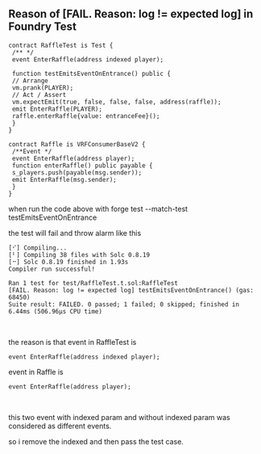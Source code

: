 Reason of [FAIL. Reason: log != expected log] in Foundry Test 
--------------------------------------------------------------

~~~~~~~~~~~~~~~~~~~~~~~~~~~~~~~~~~~~~~~~~~~~~~~~~~~~~~~~~~~~~~~~~~~~~~~~~~~~~~~~
contract RaffleTest is Test {
 /** */
 event EnterRaffle(address indexed player);

 function testEmitsEventOnEntrance() public {
 // Arrange
 vm.prank(PLAYER);
 // Act / Assert
 vm.expectEmit(true, false, false, false, address(raffle));
 emit EnterRaffle(PLAYER);
 raffle.enterRaffle{value: entranceFee}();
 }
}

contract Raffle is VRFConsumerBaseV2 {
 /**Event */
 event EnterRaffle(address player);
 function enterRaffle() public payable {
 s_players.push(payable(msg.sender));
 emit EnterRaffle(msg.sender);
 }
}
~~~~~~~~~~~~~~~~~~~~~~~~~~~~~~~~~~~~~~~~~~~~~~~~~~~~~~~~~~~~~~~~~~~~~~~~~~~~~~~~

when run the code above with forge test --match-test testEmitsEventOnEntrance

the test will fail and throw alarm like this

~~~~~~~~~~~~~~~~~~~~~~~~~~~~~~~~~~~~~~~~~~~~~~~~~~~~~~~~~~~~~~~~~~~~~~~~~~~~~~~~
[⠊] Compiling...
[⠃] Compiling 38 files with Solc 0.8.19
[⠒] Solc 0.8.19 finished in 1.93s
Compiler run successful!

Ran 1 test for test/RaffleTest.t.sol:RaffleTest
[FAIL. Reason: log != expected log] testEmitsEventOnEntrance() (gas: 68450)
Suite result: FAILED. 0 passed; 1 failed; 0 skipped; finished in 6.44ms (506.96µs CPU time)
~~~~~~~~~~~~~~~~~~~~~~~~~~~~~~~~~~~~~~~~~~~~~~~~~~~~~~~~~~~~~~~~~~~~~~~~~~~~~~~~

 

the reason is that event in RaffleTest is

~~~~~~~~~~~~~~~~~~~~~~~~~~~~~~~~~~~~~~~~~~~~~~~~~~~~~~~~~~~~~~~~~~~~~~~~~~~~~~~~
event EnterRaffle(address indexed player);
~~~~~~~~~~~~~~~~~~~~~~~~~~~~~~~~~~~~~~~~~~~~~~~~~~~~~~~~~~~~~~~~~~~~~~~~~~~~~~~~

event in Raffle is

~~~~~~~~~~~~~~~~~~~~~~~~~~~~~~~~~~~~~~~~~~~~~~~~~~~~~~~~~~~~~~~~~~~~~~~~~~~~~~~~
event EnterRaffle(address player);
~~~~~~~~~~~~~~~~~~~~~~~~~~~~~~~~~~~~~~~~~~~~~~~~~~~~~~~~~~~~~~~~~~~~~~~~~~~~~~~~

 

this two event with indexed param and without indexed param was considered as
different events.

so i remove the indexed and then pass the test case.
